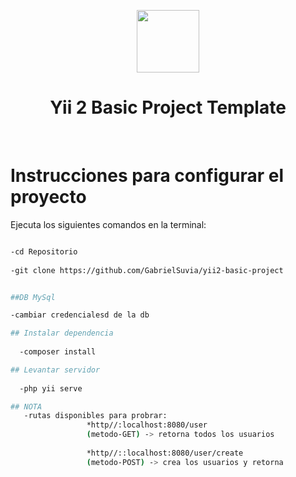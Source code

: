 <p align="center">
    <a href="https://github.com/yiisoft" target="_blank">
        <img src="https://avatars0.githubusercontent.com/u/993323" height="100px">
    </a>
    <h1 align="center">Yii 2 Basic Project Template</h1>
    <br>
</p>

# Instrucciones para configurar el proyecto


Ejecuta los siguientes comandos en la terminal:

```bash  

-cd Repositorio  
  
-git clone https://github.com/GabrielSuvia/yii2-basic-project 


##DB MySql  

-cambiar credencialesd de la db

## Instalar dependencia
 
  -composer install

## Levantar servidor 
  
  -php yii serve

## NOTA
   -rutas disponibles para probrar:    
                 *http//:localhost:8080/user     
                 (metodo-GET) -> retorna todos los usuarios    
                       
                 *http//::localhost:8080/user/create     
                 (metodo-POST) -> crea los usuarios y retorna    